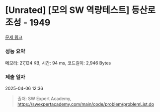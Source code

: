 # [Unrated] [모의 SW 역량테스트] 등산로 조성 - 1949 

[문제 링크](https://swexpertacademy.com/main/code/problem/problemDetail.do?contestProbId=AV5PoOKKAPIDFAUq) 

### 성능 요약

메모리: 27,124 KB, 시간: 94 ms, 코드길이: 2,946 Bytes

### 제출 일자

2025-04-06 12:36



> 출처: SW Expert Academy, https://swexpertacademy.com/main/code/problem/problemList.do